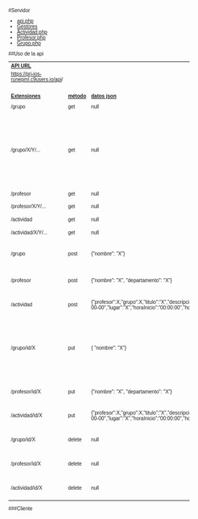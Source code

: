 #Servidor
<ul>
	<li><a href="https://github.com/PabloMacLinares/PRJ-API_REST-IOS/blob/master/Server/api/api.php" target="_blank">api.php</a></li>
	<li><a href="https://github.com/PabloMacLinares/PRJ-API_REST-IOS/tree/master/Server/api/clases" target="_blank">Gestores</a></li>
	<li><a href="https://github.com/PabloMacLinares/PRJ-API_REST-IOS/blob/master/Server/api/src/Actividad.php" target="_blank">Actividad.php</a></li>
	<li><a href="https://github.com/PabloMacLinares/PRJ-API_REST-IOS/blob/master/Server/api/src/Profesor.php" target="_blank">Profesor.php</a></li>
	<li><a href="https://github.com/PabloMacLinares/PRJ-API_REST-IOS/blob/master/Server/api/src/Grupo.php" target="_blank">Grupo.php</a></li>
</ul>

##Uso de la api
<TABLE FRAME=VOID CELLSPACING=0 COLS=5 RULES=NONE BORDER=0>
	<STYLE>
		<!-- 
		BODY,DIV,TABLE,THEAD,TBODY,TFOOT,TR,TH,TD,P { font-family:"Arial"; font-size:x-small }
		 -->
	</STYLE>
	<COLGROUP><COL WIDTH=233><COL WIDTH=86><COL WIDTH=378><COL WIDTH=353><COL WIDTH=692></COLGROUP>
	<TBODY>
		<TR>
			<TD WIDTH=233 HEIGHT=17 ALIGN=LEFT><B><U>API URL</U></B></TD>
			<TD WIDTH=86 ALIGN=LEFT><BR></TD>
			<TD WIDTH=378 ALIGN=LEFT><BR></TD>
			<TD WIDTH=353 ALIGN=LEFT><BR></TD>
			<TD WIDTH=692 ALIGN=LEFT><BR></TD>
		</TR>
		<TR>
			<TD HEIGHT=18 ALIGN=LEFT><A HREF="https://prj-ios-runepml.c9users.io/api">https://prj-ios-runepml.c9users.io/api</A>/</TD>
			<TD ALIGN=LEFT><BR></TD>
			<TD ALIGN=LEFT><BR></TD>
			<TD ALIGN=LEFT><BR></TD>
			<TD ALIGN=LEFT><BR></TD>
		</TR>
		<TR>
			<TD HEIGHT=17 ALIGN=LEFT><BR></TD>
			<TD ALIGN=LEFT><BR></TD>
			<TD ALIGN=LEFT><BR></TD>
			<TD ALIGN=LEFT><BR></TD>
			<TD ALIGN=LEFT><BR></TD>
		</TR>
		<TR>
			<TD HEIGHT=17 ALIGN=LEFT><B><U>Extensiones</U></B></TD>
			<TD ALIGN=LEFT><B><U>m&eacute;todo</U></B></TD>
			<TD ALIGN=LEFT><B><U>datos json</U></B></TD>
			<TD ALIGN=LEFT><B><U>respuesta</U></B></TD>
			<TD ALIGN=LEFT><B><U>detalles</U></B></TD>
		</TR>
		<TR>
			<TD HEIGHT=17 ALIGN=LEFT>/grupo</TD>
			<TD ALIGN=LEFT>get</TD>
			<TD ALIGN=LEFT>null</TD>
			<TD ALIGN=LEFT>array de grupos</TD>
			<TD ALIGN=LEFT><BR></TD>
		</TR>
		<TR>
			<TD HEIGHT=17 ALIGN=LEFT>/grupo/X/Y/...</TD>
			<TD ALIGN=LEFT>get</TD>
			<TD ALIGN=LEFT>null</TD>
			<TD ALIGN=LEFT>array de grupos</TD>
			<TD ALIGN=LEFT>se le pasan pares de datos en la url, donde X es el nombre del par&aacute;metro e Y el valor a buscar</TD>
		</TR>
		<TR>
			<TD HEIGHT=17 ALIGN=LEFT>/profesor</TD>
			<TD ALIGN=LEFT>get</TD>
			<TD ALIGN=LEFT>null</TD>
			<TD ALIGN=LEFT>array de grupos</TD>
			<TD ALIGN=LEFT><BR></TD>
		</TR>
		<TR>
			<TD HEIGHT=17 ALIGN=LEFT>/profesor/X/Y/...</TD>
			<TD ALIGN=LEFT>get</TD>
			<TD ALIGN=LEFT>null</TD>
			<TD ALIGN=LEFT>array de grupos</TD>
			<TD ALIGN=LEFT>&quot;</TD>
		</TR>
		<TR>
			<TD HEIGHT=17 ALIGN=LEFT>/actividad</TD>
			<TD ALIGN=LEFT>get</TD>
			<TD ALIGN=LEFT>null</TD>
			<TD ALIGN=LEFT>array de grupos</TD>
			<TD ALIGN=LEFT><BR></TD>
		</TR>
		<TR>
			<TD HEIGHT=17 ALIGN=LEFT>/actividad/X/Y/...</TD>
			<TD ALIGN=LEFT>get</TD>
			<TD ALIGN=LEFT>null</TD>
			<TD ALIGN=LEFT>array de grupos</TD>
			<TD ALIGN=LEFT>&quot;</TD>
		</TR>
		<TR>
			<TD HEIGHT=18 ALIGN=LEFT>/grupo</TD>
			<TD ALIGN=LEFT>post</TD>
			<TD ALIGN=LEFT>{&quot;nombre&quot;: &quot;X&quot;}</TD>
			<TD ALIGN=LEFT><FONT FACE="Cumberland,Cumberland AMT,Courier New,Cousine,Liberation Mono,Nimbus Mono L,DejaVu Sans Mono,Bitstream Vera Sans Mono,Courier,Lucida Sans Typewriter,Lucida Typewriter,Monaco,Monospaced">[&quot;message&quot; :&quot;ok&quot;] o [&quot;message&quot; : &quot;error&quot;]</FONT></TD>
			<TD ALIGN=LEFT>devuelve error si el json es nulo o incorrecto</TD>
		</TR>
		<TR>
			<TD HEIGHT=18 ALIGN=LEFT>/profesor</TD>
			<TD ALIGN=LEFT>post</TD>
			<TD ALIGN=LEFT>{&quot;nombre&quot;: &quot;X&quot;, &quot;departamento&quot;: &quot;X&quot;}</TD>
			<TD ALIGN=LEFT><FONT FACE="Cumberland,Cumberland AMT,Courier New,Cousine,Liberation Mono,Nimbus Mono L,DejaVu Sans Mono,Bitstream Vera Sans Mono,Courier,Lucida Sans Typewriter,Lucida Typewriter,Monaco,Monospaced">[&quot;message&quot; :&quot;ok&quot;] o [&quot;message&quot; : &quot;error&quot;]</FONT></TD>
			<TD ALIGN=LEFT>&quot;</TD>
		</TR>
		<TR>
			<TD HEIGHT=18 ALIGN=LEFT>/actividad</TD>
			<TD ALIGN=LEFT>post</TD>
			<TD ALIGN=LEFT>{&quot;profesor&quot;:X,&quot;grupo&quot;:X,&quot;titulo&quot;:&quot;X&quot;,&quot;descripcion&quot;:&quot;X&quot;,&quot;fecha&quot;:&quot;0000-00-00&quot;,&quot;lugar&quot;:&quot;X&quot;,&quot;horaInicio&quot;:&quot;00:00:00&quot;,&quot;horaFin&quot;:&quot;00:00:00&quot;}</TD>
			<TD ALIGN=LEFT><FONT FACE="Cumberland,Cumberland AMT,Courier New,Cousine,Liberation Mono,Nimbus Mono L,DejaVu Sans Mono,Bitstream Vera Sans Mono,Courier,Lucida Sans Typewriter,Lucida Typewriter,Monaco,Monospaced">[&quot;message&quot; :&quot;ok&quot;] o [&quot;message&quot; : &quot;error&quot;]</FONT></TD>
			<TD ALIGN=LEFT>&quot;</TD>
		</TR>
		<TR>
			<TD HEIGHT=18 ALIGN=LEFT>/grupo/id/X</TD>
			<TD ALIGN=LEFT>put</TD>
			<TD ALIGN=LEFT>{ &quot;nombre&quot;: &quot;X&quot;}</TD>
			<TD ALIGN=LEFT><FONT FACE="Cumberland,Cumberland AMT,Courier New,Cousine,Liberation Mono,Nimbus Mono L,DejaVu Sans Mono,Bitstream Vera Sans Mono,Courier,Lucida Sans Typewriter,Lucida Typewriter,Monaco,Monospaced">[&quot;message&quot; :&quot;ok&quot;] o [&quot;message&quot; : &quot;error&quot;]</FONT></TD>
			<TD ALIGN=LEFT>se pasa como par&aacute;metro, el id del objeto a actualizar, si el objeto no existe, se realiza una inserci&oacute;n. </TD>
		</TR>
		<TR>
			<TD HEIGHT=18 ALIGN=LEFT>/profesor/id/X</TD>
			<TD ALIGN=LEFT>put</TD>
			<TD ALIGN=LEFT>{&quot;nombre&quot;: &quot;X&quot;, &quot;departamento&quot;: &quot;X&quot;}</TD>
			<TD ALIGN=LEFT><FONT FACE="Cumberland,Cumberland AMT,Courier New,Cousine,Liberation Mono,Nimbus Mono L,DejaVu Sans Mono,Bitstream Vera Sans Mono,Courier,Lucida Sans Typewriter,Lucida Typewriter,Monaco,Monospaced">[&quot;message&quot; :&quot;ok&quot;] o [&quot;message&quot; : &quot;error&quot;]</FONT></TD>
			<TD ALIGN=LEFT>&quot;</TD>
		</TR>
		<TR>
			<TD HEIGHT=18 ALIGN=LEFT>/actividad/id/X</TD>
			<TD ALIGN=LEFT>put</TD>
			<TD ALIGN=LEFT>{&quot;profesor&quot;:X,&quot;grupo&quot;:X,&quot;titulo&quot;:&quot;X&quot;,&quot;descripcion&quot;:&quot;X&quot;,&quot;fecha&quot;:&quot;0000-00-00&quot;,&quot;lugar&quot;:&quot;X&quot;,&quot;horaInicio&quot;:&quot;00:00:00&quot;,&quot;horaFin&quot;:&quot;00:00:00&quot;}</TD>
			<TD ALIGN=LEFT><FONT FACE="Cumberland,Cumberland AMT,Courier New,Cousine,Liberation Mono,Nimbus Mono L,DejaVu Sans Mono,Bitstream Vera Sans Mono,Courier,Lucida Sans Typewriter,Lucida Typewriter,Monaco,Monospaced">[&quot;message&quot; :&quot;ok&quot;] o [&quot;message&quot; : &quot;error&quot;]</FONT></TD>
			<TD ALIGN=LEFT>&quot;</TD>
		</TR>
		<TR>
			<TD HEIGHT=18 ALIGN=LEFT>/grupo/id/X</TD>
			<TD ALIGN=LEFT>delete</TD>
			<TD ALIGN=LEFT>null</TD>
			<TD ALIGN=LEFT><FONT FACE="Cumberland,Cumberland AMT,Courier New,Cousine,Liberation Mono,Nimbus Mono L,DejaVu Sans Mono,Bitstream Vera Sans Mono,Courier,Lucida Sans Typewriter,Lucida Typewriter,Monaco,Monospaced">[&quot;message&quot; :&quot;ok&quot;] o [&quot;message&quot; : &quot;error&quot;]</FONT></TD>
			<TD ALIGN=LEFT>devuelve error si el id no existe</TD>
		</TR>
		<TR>
			<TD HEIGHT=18 ALIGN=LEFT>/profesor/id/X</TD>
			<TD ALIGN=LEFT>delete</TD>
			<TD ALIGN=LEFT>null</TD>
			<TD ALIGN=LEFT><FONT FACE="Cumberland,Cumberland AMT,Courier New,Cousine,Liberation Mono,Nimbus Mono L,DejaVu Sans Mono,Bitstream Vera Sans Mono,Courier,Lucida Sans Typewriter,Lucida Typewriter,Monaco,Monospaced">[&quot;message&quot; :&quot;ok&quot;] o [&quot;message&quot; : &quot;error&quot;]</FONT></TD>
			<TD ALIGN=LEFT>&quot;</TD>
		</TR>
		<TR>
			<TD HEIGHT=18 ALIGN=LEFT>/actividad/id/X</TD>
			<TD ALIGN=LEFT>delete</TD>
			<TD ALIGN=LEFT>null</TD>
			<TD ALIGN=LEFT><FONT FACE="Cumberland,Cumberland AMT,Courier New,Cousine,Liberation Mono,Nimbus Mono L,DejaVu Sans Mono,Bitstream Vera Sans Mono,Courier,Lucida Sans Typewriter,Lucida Typewriter,Monaco,Monospaced">[&quot;message&quot; :&quot;ok&quot;] o [&quot;message&quot; : &quot;error&quot;]</FONT></TD>
			<TD ALIGN=LEFT><U>&quot;</U></TD>
		</TR>
	</TBODY>
</TABLE>

###Cliente
